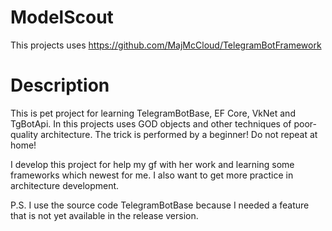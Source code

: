 # ModelScout

This projects uses https://github.com/MajMcCloud/TelegramBotFramework

# Description

This is pet project for learning TelegramBotBase, EF Core, VkNet and TgBotApi.
In this projects uses GOD objects and other techniques of poor-quality architecture.
The trick is performed by a beginner! Do not repeat at home!

I develop this project for help my gf with her work and learning some frameworks which newest for me. 
I also want to get more practice in architecture development.

P.S. I use the source code TelegramBotBase because I needed a feature that is not yet available in the release version. 
